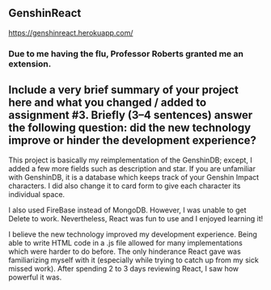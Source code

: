 ## GenshinReact

https://genshinreact.herokuapp.com/

### Due to me having the flu, Professor Roberts granted me an extension.

Include a very brief summary of your project here and what you changed / added to assignment #3. Briefly (3–4 sentences) answer the following question: did the new technology improve or hinder the development experience?
---
This project is basically my reimplementation of the GenshinDB; except, I added a few more fields such as description and star. If you are unfamiliar with GenshinDB, it is a database which keeps track of your Genshin Impact characters. I did also change it to card form to give each character its individual space.

I also used FireBase instead of MongoDB. However, I was unable to get Delete to work. Nevertheless, React was fun to use and I enjoyed learning it! 

I believe the new technology improved my development experience. Being able to write HTML code in a .js file allowed for many implementations which were harder to do before. The only hinderance React gave was familiarizing myself with it (especially while trying to catch up from my sick missed work). After spending 2 to 3 days reviewing React, I saw how powerful it was.



